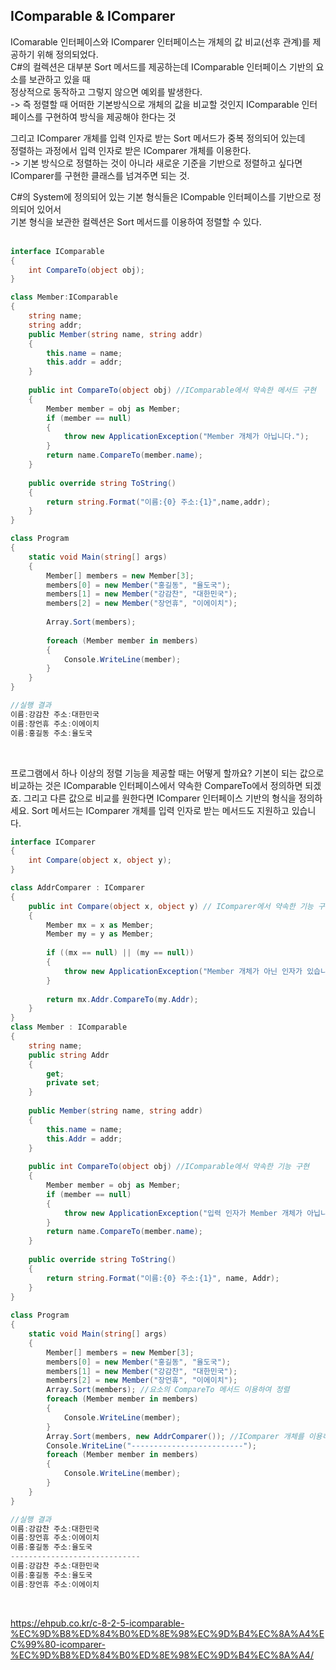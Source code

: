 ## IComparable & IComparer
IComarable 인터페이스와 IComparer 인터페이스는 개체의 값 비교(선후 관계)를 제공하기 위해 정의되었다.<br>
C#의 컬렉션은 대부분 Sort 메서드를 제공하는데 IComparable 인터페이스 기반의 요소를 보관하고 있을 때<br>
정상적으로 동작하고 그렇지 않으면 예외를 발생한다.<br>
-> 즉 정렬할 때 어떠한 기본방식으로 개체의 값을 비교할 것인지 IComparable 인터페이스를 구현하여 방식을 제공해야 한다는 것<br>

그리고 IComparer 개체를 입력 인자로 받는 Sort 메서드가 중복 정의되어 있는데<br>
정렬하는 과정에서 입력 인자로 받은 IComparer 개체를 이용한다.<br>
-> 기본 방식으로 정렬하는 것이 아니라 새로운 기준을 기반으로 정렬하고 싶다면 IComparer를 구현한 클래스를 넘겨주면 되는 것.<br>

C#의 System에 정의되어 있는 기본 형식들은 ICompable 인터페이스를 기반으로 정의되어 있어서<br>
기본 형식을 보관한 컬렉션은 Sort 메서드를 이용하여 정렬할 수 있다.<br>
<br>

```c#
interface IComparable
{
    int CompareTo(object obj);
}

class Member:IComparable
{
    string name;
    string addr;
    public Member(string name, string addr)
    {
        this.name = name;
        this.addr = addr;
    }
 
    public int CompareTo(object obj) //IComparable에서 약속한 메서드 구현
    {
        Member member = obj as Member;
        if (member == null)
        {
            throw new ApplicationException("Member 개체가 아닙니다.");
        }
        return name.CompareTo(member.name);
    }
    
    public override string ToString()
    {
        return string.Format("이름:{0} 주소:{1}",name,addr);
    }
}

class Program
{
    static void Main(string[] args)
    {
        Member[] members = new Member[3];
        members[0] = new Member("홍길동", "율도국");
        members[1] = new Member("강감찬", "대한민국");
        members[2] = new Member("장언휴", "이에이치");
 
        Array.Sort(members);
 
        foreach (Member member in members)
        {
            Console.WriteLine(member);
        }
    }
}

//실행 결과
이름:강감찬 주소:대한민국
이름:장언휴 주소:이에이치
이름:홍길동 주소:율도국
```
<br>

프로그램에서 하나 이상의 정렬 기능을 제공할 때는 어떻게 할까요? 기본이 되는 값으로 비교하는 것은 IComparable 인터페이스에서 약속한 CompareTo에서 정의하면 되겠죠. 그리고 다른 값으로 비교를 원한다면 IComparer 인터페이스 기반의 형식을 정의하세요. Sort 메서드는 IComparer 개체를 입력 인자로 받는 메서드도 지원하고 있습니다.

```c#
interface IComparer
{
    int Compare(object x, object y);
}

class AddrComparer : IComparer
{
    public int Compare(object x, object y) // IComparer에서 약속한 기능 구현
    {
        Member mx = x as Member;
        Member my = y as Member;
 
        if ((mx == null) || (my == null)) 
        {
            throw new ApplicationException("Member 개체가 아닌 인자가 있습니다.");
        }
 
        return mx.Addr.CompareTo(my.Addr);
    }
}
class Member : IComparable
{
    string name;
    public string Addr
    {
        get;
        private set;
    }
 
    public Member(string name, string addr)
    {
        this.name = name;
        this.Addr = addr;
    }
 
    public int CompareTo(object obj) //IComparable에서 약속한 기능 구현
    {
        Member member = obj as Member;
        if (member == null)
        {
            throw new ApplicationException("입력 인자가 Member 개체가 아닙니다. ");
        }
        return name.CompareTo(member.name);
    }
 
    public override string ToString()
    {
        return string.Format("이름:{0} 주소:{1}", name, Addr);
    }
}
 
class Program
{
    static void Main(string[] args)
    {
        Member[] members = new Member[3];
        members[0] = new Member("홍길동", "율도국");
        members[1] = new Member("강감찬", "대한민국");
        members[2] = new Member("장언휴", "이에이치");
        Array.Sort(members); //요소의 CompareTo 메서드 이용하여 정렬
        foreach (Member member in members)
        {
            Console.WriteLine(member);
        }
        Array.Sort(members, new AddrComparer()); //IComparer 개체를 이용하여 정렬
        Console.WriteLine("-------------------------");
        foreach (Member member in members)
        {
            Console.WriteLine(member);
        }
    }
}

//실행 결과
이름:강감찬 주소:대한민국
이름:장언휴 주소:이에이치
이름:홍길동 주소:율도국
-----------------------------
이름:강감찬 주소:대한민국
이름:홍길동 주소:율도국
이름:장언휴 주소:이에이치
```
<br>

https://ehpub.co.kr/c-8-2-5-icomparable-%EC%9D%B8%ED%84%B0%ED%8E%98%EC%9D%B4%EC%8A%A4%EC%99%80-icomparer-%EC%9D%B8%ED%84%B0%ED%8E%98%EC%9D%B4%EC%8A%A4/
